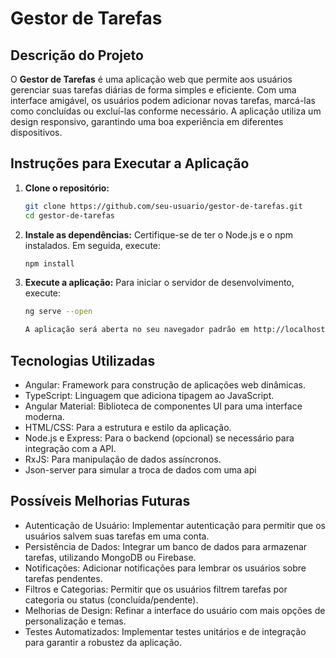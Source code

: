 # Gestor de Tarefas

## Descrição do Projeto

O **Gestor de Tarefas** é uma aplicação web que permite aos usuários gerenciar suas tarefas diárias de forma simples e eficiente. Com uma interface amigável, os usuários podem adicionar novas tarefas, marcá-las como concluídas ou excluí-las conforme necessário. A aplicação utiliza um design responsivo, garantindo uma boa experiência em diferentes dispositivos.

## Instruções para Executar a Aplicação

1. **Clone o repositório:**
   ```bash
   git clone https://github.com/seu-usuario/gestor-de-tarefas.git
   cd gestor-de-tarefas

2. **Instale as dependências:** Certifique-se de ter o Node.js e o npm instalados. Em seguida, execute:
    ```bash
    npm install

2. **Execute a aplicação:** Para iniciar o servidor de desenvolvimento, execute:
    ```bash
    ng serve --open

    A aplicação será aberta no seu navegador padrão em http://localhost:4200.

## Tecnologias Utilizadas

- Angular: Framework para construção de aplicações web dinâmicas.
- TypeScript: Linguagem que adiciona tipagem ao JavaScript.
- Angular Material: Biblioteca de componentes UI para uma interface moderna.
- HTML/CSS: Para a estrutura e estilo da aplicação.
- Node.js e Express: Para o backend (opcional) se necessário para integração com a API.
- RxJS: Para manipulação de dados assíncronos.
- Json-server para simular a troca de dados com uma api

## Possíveis Melhorias Futuras

- Autenticação de Usuário: Implementar autenticação para permitir que os usuários salvem suas tarefas em uma conta.
- Persistência de Dados: Integrar um banco de dados para armazenar tarefas, utilizando MongoDB ou Firebase.
- Notificações: Adicionar notificações para lembrar os usuários sobre tarefas pendentes.
- Filtros e Categorias: Permitir que os usuários filtrem tarefas por categoria ou status (concluída/pendente).
- Melhorias de Design: Refinar a interface do usuário com mais opções de personalização e temas.
- Testes Automatizados: Implementar testes unitários e de integração para garantir a robustez da aplicação.